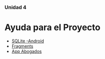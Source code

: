 ### Unidad 4

# Ayuda para el Proyecto

* [SQLite -Android ](https://developer.android.com/training/data-storage/sqlite?hl=es-419#java)
* [Fragments](https://developer.android.com/guide/fragments)
* [App Abogados](https://www.develou.com/android-sqlite-bases-de-datos/)
